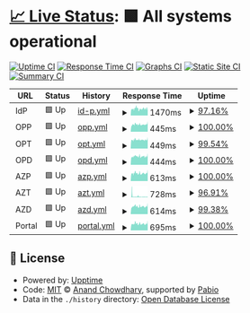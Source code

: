 # [📈 Live Status](https://zateckar.github.io/status): <!--live status--> **🟩 All systems operational**

[![Uptime CI](https://github.com/zateckar/status/workflows/Uptime%20CI/badge.svg)](https://github.com/zateckar/status/actions?query=workflow%3A%22Uptime+CI%22)
[![Response Time CI](https://github.com/zateckar/status/workflows/Response%20Time%20CI/badge.svg)](https://github.com/zateckar/status/actions?query=workflow%3A%22Response+Time+CI%22)
[![Graphs CI](https://github.com/zateckar/status/workflows/Graphs%20CI/badge.svg)](https://github.com/zateckar/status/actions?query=workflow%3A%22Graphs+CI%22)
[![Static Site CI](https://github.com/zateckar/status/workflows/Static%20Site%20CI/badge.svg)](https://github.com/zateckar/status/actions?query=workflow%3A%22Static+Site+CI%22)
[![Summary CI](https://github.com/zateckar/status/workflows/Summary%20CI/badge.svg)](https://github.com/zateckar/status/actions?query=workflow%3A%22Summary+CI%22)

<!--start: status pages-->
<!-- This summary is generated by Upptime (https://github.com/upptime/upptime) -->
<!-- Do not edit this manually, your changes will be overwritten -->
<!-- prettier-ignore -->
| URL | Status | History | Response Time | Uptime |
| --- | ------ | ------- | ------------- | ------ |
| <img alt="" src="https://cdn0.iconfinder.com/data/icons/digital-identity-user/100/server_storage_identity_digital_user_electronic_document-64.png" height="13"> IdP | 🟩 Up | [id-p.yml](https://github.com/zateckar/status/commits/HEAD/history/id-p.yml) | <details><summary><img alt="Response time graph" src="./graphs/id-p/response-time-week.png" height="20"> 1470ms</summary><br><a href="https://zateckar.github.io/status/history/id-p"><img alt="Response time 1500" src="https://img.shields.io/endpoint?url=https%3A%2F%2Fraw.githubusercontent.com%2Fzateckar%2Fstatus%2FHEAD%2Fapi%2Fid-p%2Fresponse-time.json"></a><br><a href="https://zateckar.github.io/status/history/id-p"><img alt="24-hour response time 1643" src="https://img.shields.io/endpoint?url=https%3A%2F%2Fraw.githubusercontent.com%2Fzateckar%2Fstatus%2FHEAD%2Fapi%2Fid-p%2Fresponse-time-day.json"></a><br><a href="https://zateckar.github.io/status/history/id-p"><img alt="7-day response time 1470" src="https://img.shields.io/endpoint?url=https%3A%2F%2Fraw.githubusercontent.com%2Fzateckar%2Fstatus%2FHEAD%2Fapi%2Fid-p%2Fresponse-time-week.json"></a><br><a href="https://zateckar.github.io/status/history/id-p"><img alt="30-day response time 1547" src="https://img.shields.io/endpoint?url=https%3A%2F%2Fraw.githubusercontent.com%2Fzateckar%2Fstatus%2FHEAD%2Fapi%2Fid-p%2Fresponse-time-month.json"></a><br><a href="https://zateckar.github.io/status/history/id-p"><img alt="1-year response time 1500" src="https://img.shields.io/endpoint?url=https%3A%2F%2Fraw.githubusercontent.com%2Fzateckar%2Fstatus%2FHEAD%2Fapi%2Fid-p%2Fresponse-time-year.json"></a></details> | <details><summary><a href="https://zateckar.github.io/status/history/id-p">97.16%</a></summary><a href="https://zateckar.github.io/status/history/id-p"><img alt="All-time uptime 96.59%" src="https://img.shields.io/endpoint?url=https%3A%2F%2Fraw.githubusercontent.com%2Fzateckar%2Fstatus%2FHEAD%2Fapi%2Fid-p%2Fuptime.json"></a><br><a href="https://zateckar.github.io/status/history/id-p"><img alt="24-hour uptime 100.00%" src="https://img.shields.io/endpoint?url=https%3A%2F%2Fraw.githubusercontent.com%2Fzateckar%2Fstatus%2FHEAD%2Fapi%2Fid-p%2Fuptime-day.json"></a><br><a href="https://zateckar.github.io/status/history/id-p"><img alt="7-day uptime 97.16%" src="https://img.shields.io/endpoint?url=https%3A%2F%2Fraw.githubusercontent.com%2Fzateckar%2Fstatus%2FHEAD%2Fapi%2Fid-p%2Fuptime-week.json"></a><br><a href="https://zateckar.github.io/status/history/id-p"><img alt="30-day uptime 99.30%" src="https://img.shields.io/endpoint?url=https%3A%2F%2Fraw.githubusercontent.com%2Fzateckar%2Fstatus%2FHEAD%2Fapi%2Fid-p%2Fuptime-month.json"></a><br><a href="https://zateckar.github.io/status/history/id-p"><img alt="1-year uptime 96.59%" src="https://img.shields.io/endpoint?url=https%3A%2F%2Fraw.githubusercontent.com%2Fzateckar%2Fstatus%2FHEAD%2Fapi%2Fid-p%2Fuptime-year.json"></a></details>
| <img alt="" src="https://img.icons8.com/?size=100&id=SBEjRDmczSCC&format=png&color=000000" height="13"> OPP | 🟩 Up | [opp.yml](https://github.com/zateckar/status/commits/HEAD/history/opp.yml) | <details><summary><img alt="Response time graph" src="./graphs/opp/response-time-week.png" height="20"> 445ms</summary><br><a href="https://zateckar.github.io/status/history/opp"><img alt="Response time 453" src="https://img.shields.io/endpoint?url=https%3A%2F%2Fraw.githubusercontent.com%2Fzateckar%2Fstatus%2FHEAD%2Fapi%2Fopp%2Fresponse-time.json"></a><br><a href="https://zateckar.github.io/status/history/opp"><img alt="24-hour response time 521" src="https://img.shields.io/endpoint?url=https%3A%2F%2Fraw.githubusercontent.com%2Fzateckar%2Fstatus%2FHEAD%2Fapi%2Fopp%2Fresponse-time-day.json"></a><br><a href="https://zateckar.github.io/status/history/opp"><img alt="7-day response time 445" src="https://img.shields.io/endpoint?url=https%3A%2F%2Fraw.githubusercontent.com%2Fzateckar%2Fstatus%2FHEAD%2Fapi%2Fopp%2Fresponse-time-week.json"></a><br><a href="https://zateckar.github.io/status/history/opp"><img alt="30-day response time 463" src="https://img.shields.io/endpoint?url=https%3A%2F%2Fraw.githubusercontent.com%2Fzateckar%2Fstatus%2FHEAD%2Fapi%2Fopp%2Fresponse-time-month.json"></a><br><a href="https://zateckar.github.io/status/history/opp"><img alt="1-year response time 453" src="https://img.shields.io/endpoint?url=https%3A%2F%2Fraw.githubusercontent.com%2Fzateckar%2Fstatus%2FHEAD%2Fapi%2Fopp%2Fresponse-time-year.json"></a></details> | <details><summary><a href="https://zateckar.github.io/status/history/opp">100.00%</a></summary><a href="https://zateckar.github.io/status/history/opp"><img alt="All-time uptime 99.99%" src="https://img.shields.io/endpoint?url=https%3A%2F%2Fraw.githubusercontent.com%2Fzateckar%2Fstatus%2FHEAD%2Fapi%2Fopp%2Fuptime.json"></a><br><a href="https://zateckar.github.io/status/history/opp"><img alt="24-hour uptime 100.00%" src="https://img.shields.io/endpoint?url=https%3A%2F%2Fraw.githubusercontent.com%2Fzateckar%2Fstatus%2FHEAD%2Fapi%2Fopp%2Fuptime-day.json"></a><br><a href="https://zateckar.github.io/status/history/opp"><img alt="7-day uptime 100.00%" src="https://img.shields.io/endpoint?url=https%3A%2F%2Fraw.githubusercontent.com%2Fzateckar%2Fstatus%2FHEAD%2Fapi%2Fopp%2Fuptime-week.json"></a><br><a href="https://zateckar.github.io/status/history/opp"><img alt="30-day uptime 100.00%" src="https://img.shields.io/endpoint?url=https%3A%2F%2Fraw.githubusercontent.com%2Fzateckar%2Fstatus%2FHEAD%2Fapi%2Fopp%2Fuptime-month.json"></a><br><a href="https://zateckar.github.io/status/history/opp"><img alt="1-year uptime 99.99%" src="https://img.shields.io/endpoint?url=https%3A%2F%2Fraw.githubusercontent.com%2Fzateckar%2Fstatus%2FHEAD%2Fapi%2Fopp%2Fuptime-year.json"></a></details>
| <img alt="" src="https://icons.duckduckgo.com/ip3/null.ico" height="13"> OPT | 🟩 Up | [opt.yml](https://github.com/zateckar/status/commits/HEAD/history/opt.yml) | <details><summary><img alt="Response time graph" src="./graphs/opt/response-time-week.png" height="20"> 449ms</summary><br><a href="https://zateckar.github.io/status/history/opt"><img alt="Response time 498" src="https://img.shields.io/endpoint?url=https%3A%2F%2Fraw.githubusercontent.com%2Fzateckar%2Fstatus%2FHEAD%2Fapi%2Fopt%2Fresponse-time.json"></a><br><a href="https://zateckar.github.io/status/history/opt"><img alt="24-hour response time 455" src="https://img.shields.io/endpoint?url=https%3A%2F%2Fraw.githubusercontent.com%2Fzateckar%2Fstatus%2FHEAD%2Fapi%2Fopt%2Fresponse-time-day.json"></a><br><a href="https://zateckar.github.io/status/history/opt"><img alt="7-day response time 449" src="https://img.shields.io/endpoint?url=https%3A%2F%2Fraw.githubusercontent.com%2Fzateckar%2Fstatus%2FHEAD%2Fapi%2Fopt%2Fresponse-time-week.json"></a><br><a href="https://zateckar.github.io/status/history/opt"><img alt="30-day response time 521" src="https://img.shields.io/endpoint?url=https%3A%2F%2Fraw.githubusercontent.com%2Fzateckar%2Fstatus%2FHEAD%2Fapi%2Fopt%2Fresponse-time-month.json"></a><br><a href="https://zateckar.github.io/status/history/opt"><img alt="1-year response time 498" src="https://img.shields.io/endpoint?url=https%3A%2F%2Fraw.githubusercontent.com%2Fzateckar%2Fstatus%2FHEAD%2Fapi%2Fopt%2Fresponse-time-year.json"></a></details> | <details><summary><a href="https://zateckar.github.io/status/history/opt">99.54%</a></summary><a href="https://zateckar.github.io/status/history/opt"><img alt="All-time uptime 99.49%" src="https://img.shields.io/endpoint?url=https%3A%2F%2Fraw.githubusercontent.com%2Fzateckar%2Fstatus%2FHEAD%2Fapi%2Fopt%2Fuptime.json"></a><br><a href="https://zateckar.github.io/status/history/opt"><img alt="24-hour uptime 98.28%" src="https://img.shields.io/endpoint?url=https%3A%2F%2Fraw.githubusercontent.com%2Fzateckar%2Fstatus%2FHEAD%2Fapi%2Fopt%2Fuptime-day.json"></a><br><a href="https://zateckar.github.io/status/history/opt"><img alt="7-day uptime 99.54%" src="https://img.shields.io/endpoint?url=https%3A%2F%2Fraw.githubusercontent.com%2Fzateckar%2Fstatus%2FHEAD%2Fapi%2Fopt%2Fuptime-week.json"></a><br><a href="https://zateckar.github.io/status/history/opt"><img alt="30-day uptime 99.83%" src="https://img.shields.io/endpoint?url=https%3A%2F%2Fraw.githubusercontent.com%2Fzateckar%2Fstatus%2FHEAD%2Fapi%2Fopt%2Fuptime-month.json"></a><br><a href="https://zateckar.github.io/status/history/opt"><img alt="1-year uptime 99.49%" src="https://img.shields.io/endpoint?url=https%3A%2F%2Fraw.githubusercontent.com%2Fzateckar%2Fstatus%2FHEAD%2Fapi%2Fopt%2Fuptime-year.json"></a></details>
| <img alt="" src="https://icons.duckduckgo.com/ip3/null.ico" height="13"> OPD | 🟩 Up | [opd.yml](https://github.com/zateckar/status/commits/HEAD/history/opd.yml) | <details><summary><img alt="Response time graph" src="./graphs/opd/response-time-week.png" height="20"> 444ms</summary><br><a href="https://zateckar.github.io/status/history/opd"><img alt="Response time 502" src="https://img.shields.io/endpoint?url=https%3A%2F%2Fraw.githubusercontent.com%2Fzateckar%2Fstatus%2FHEAD%2Fapi%2Fopd%2Fresponse-time.json"></a><br><a href="https://zateckar.github.io/status/history/opd"><img alt="24-hour response time 508" src="https://img.shields.io/endpoint?url=https%3A%2F%2Fraw.githubusercontent.com%2Fzateckar%2Fstatus%2FHEAD%2Fapi%2Fopd%2Fresponse-time-day.json"></a><br><a href="https://zateckar.github.io/status/history/opd"><img alt="7-day response time 444" src="https://img.shields.io/endpoint?url=https%3A%2F%2Fraw.githubusercontent.com%2Fzateckar%2Fstatus%2FHEAD%2Fapi%2Fopd%2Fresponse-time-week.json"></a><br><a href="https://zateckar.github.io/status/history/opd"><img alt="30-day response time 462" src="https://img.shields.io/endpoint?url=https%3A%2F%2Fraw.githubusercontent.com%2Fzateckar%2Fstatus%2FHEAD%2Fapi%2Fopd%2Fresponse-time-month.json"></a><br><a href="https://zateckar.github.io/status/history/opd"><img alt="1-year response time 502" src="https://img.shields.io/endpoint?url=https%3A%2F%2Fraw.githubusercontent.com%2Fzateckar%2Fstatus%2FHEAD%2Fapi%2Fopd%2Fresponse-time-year.json"></a></details> | <details><summary><a href="https://zateckar.github.io/status/history/opd">100.00%</a></summary><a href="https://zateckar.github.io/status/history/opd"><img alt="All-time uptime 99.83%" src="https://img.shields.io/endpoint?url=https%3A%2F%2Fraw.githubusercontent.com%2Fzateckar%2Fstatus%2FHEAD%2Fapi%2Fopd%2Fuptime.json"></a><br><a href="https://zateckar.github.io/status/history/opd"><img alt="24-hour uptime 100.00%" src="https://img.shields.io/endpoint?url=https%3A%2F%2Fraw.githubusercontent.com%2Fzateckar%2Fstatus%2FHEAD%2Fapi%2Fopd%2Fuptime-day.json"></a><br><a href="https://zateckar.github.io/status/history/opd"><img alt="7-day uptime 100.00%" src="https://img.shields.io/endpoint?url=https%3A%2F%2Fraw.githubusercontent.com%2Fzateckar%2Fstatus%2FHEAD%2Fapi%2Fopd%2Fuptime-week.json"></a><br><a href="https://zateckar.github.io/status/history/opd"><img alt="30-day uptime 99.52%" src="https://img.shields.io/endpoint?url=https%3A%2F%2Fraw.githubusercontent.com%2Fzateckar%2Fstatus%2FHEAD%2Fapi%2Fopd%2Fuptime-month.json"></a><br><a href="https://zateckar.github.io/status/history/opd"><img alt="1-year uptime 99.83%" src="https://img.shields.io/endpoint?url=https%3A%2F%2Fraw.githubusercontent.com%2Fzateckar%2Fstatus%2FHEAD%2Fapi%2Fopd%2Fuptime-year.json"></a></details>
| <img alt="" src="https://img.icons8.com/?size=100&id=SBEjRDmczSCC&format=png&color=000000" height="13"> AZP | 🟩 Up | [azp.yml](https://github.com/zateckar/status/commits/HEAD/history/azp.yml) | <details><summary><img alt="Response time graph" src="./graphs/azp/response-time-week.png" height="20"> 613ms</summary><br><a href="https://zateckar.github.io/status/history/azp"><img alt="Response time 650" src="https://img.shields.io/endpoint?url=https%3A%2F%2Fraw.githubusercontent.com%2Fzateckar%2Fstatus%2FHEAD%2Fapi%2Fazp%2Fresponse-time.json"></a><br><a href="https://zateckar.github.io/status/history/azp"><img alt="24-hour response time 733" src="https://img.shields.io/endpoint?url=https%3A%2F%2Fraw.githubusercontent.com%2Fzateckar%2Fstatus%2FHEAD%2Fapi%2Fazp%2Fresponse-time-day.json"></a><br><a href="https://zateckar.github.io/status/history/azp"><img alt="7-day response time 613" src="https://img.shields.io/endpoint?url=https%3A%2F%2Fraw.githubusercontent.com%2Fzateckar%2Fstatus%2FHEAD%2Fapi%2Fazp%2Fresponse-time-week.json"></a><br><a href="https://zateckar.github.io/status/history/azp"><img alt="30-day response time 649" src="https://img.shields.io/endpoint?url=https%3A%2F%2Fraw.githubusercontent.com%2Fzateckar%2Fstatus%2FHEAD%2Fapi%2Fazp%2Fresponse-time-month.json"></a><br><a href="https://zateckar.github.io/status/history/azp"><img alt="1-year response time 650" src="https://img.shields.io/endpoint?url=https%3A%2F%2Fraw.githubusercontent.com%2Fzateckar%2Fstatus%2FHEAD%2Fapi%2Fazp%2Fresponse-time-year.json"></a></details> | <details><summary><a href="https://zateckar.github.io/status/history/azp">100.00%</a></summary><a href="https://zateckar.github.io/status/history/azp"><img alt="All-time uptime 100.00%" src="https://img.shields.io/endpoint?url=https%3A%2F%2Fraw.githubusercontent.com%2Fzateckar%2Fstatus%2FHEAD%2Fapi%2Fazp%2Fuptime.json"></a><br><a href="https://zateckar.github.io/status/history/azp"><img alt="24-hour uptime 100.00%" src="https://img.shields.io/endpoint?url=https%3A%2F%2Fraw.githubusercontent.com%2Fzateckar%2Fstatus%2FHEAD%2Fapi%2Fazp%2Fuptime-day.json"></a><br><a href="https://zateckar.github.io/status/history/azp"><img alt="7-day uptime 100.00%" src="https://img.shields.io/endpoint?url=https%3A%2F%2Fraw.githubusercontent.com%2Fzateckar%2Fstatus%2FHEAD%2Fapi%2Fazp%2Fuptime-week.json"></a><br><a href="https://zateckar.github.io/status/history/azp"><img alt="30-day uptime 100.00%" src="https://img.shields.io/endpoint?url=https%3A%2F%2Fraw.githubusercontent.com%2Fzateckar%2Fstatus%2FHEAD%2Fapi%2Fazp%2Fuptime-month.json"></a><br><a href="https://zateckar.github.io/status/history/azp"><img alt="1-year uptime 100.00%" src="https://img.shields.io/endpoint?url=https%3A%2F%2Fraw.githubusercontent.com%2Fzateckar%2Fstatus%2FHEAD%2Fapi%2Fazp%2Fuptime-year.json"></a></details>
| <img alt="" src="https://icons.duckduckgo.com/ip3/null.ico" height="13"> AZT | 🟩 Up | [azt.yml](https://github.com/zateckar/status/commits/HEAD/history/azt.yml) | <details><summary><img alt="Response time graph" src="./graphs/azt/response-time-week.png" height="20"> 728ms</summary><br><a href="https://zateckar.github.io/status/history/azt"><img alt="Response time 912" src="https://img.shields.io/endpoint?url=https%3A%2F%2Fraw.githubusercontent.com%2Fzateckar%2Fstatus%2FHEAD%2Fapi%2Fazt%2Fresponse-time.json"></a><br><a href="https://zateckar.github.io/status/history/azt"><img alt="24-hour response time 441" src="https://img.shields.io/endpoint?url=https%3A%2F%2Fraw.githubusercontent.com%2Fzateckar%2Fstatus%2FHEAD%2Fapi%2Fazt%2Fresponse-time-day.json"></a><br><a href="https://zateckar.github.io/status/history/azt"><img alt="7-day response time 728" src="https://img.shields.io/endpoint?url=https%3A%2F%2Fraw.githubusercontent.com%2Fzateckar%2Fstatus%2FHEAD%2Fapi%2Fazt%2Fresponse-time-week.json"></a><br><a href="https://zateckar.github.io/status/history/azt"><img alt="30-day response time 1142" src="https://img.shields.io/endpoint?url=https%3A%2F%2Fraw.githubusercontent.com%2Fzateckar%2Fstatus%2FHEAD%2Fapi%2Fazt%2Fresponse-time-month.json"></a><br><a href="https://zateckar.github.io/status/history/azt"><img alt="1-year response time 912" src="https://img.shields.io/endpoint?url=https%3A%2F%2Fraw.githubusercontent.com%2Fzateckar%2Fstatus%2FHEAD%2Fapi%2Fazt%2Fresponse-time-year.json"></a></details> | <details><summary><a href="https://zateckar.github.io/status/history/azt">96.91%</a></summary><a href="https://zateckar.github.io/status/history/azt"><img alt="All-time uptime 97.29%" src="https://img.shields.io/endpoint?url=https%3A%2F%2Fraw.githubusercontent.com%2Fzateckar%2Fstatus%2FHEAD%2Fapi%2Fazt%2Fuptime.json"></a><br><a href="https://zateckar.github.io/status/history/azt"><img alt="24-hour uptime 88.23%" src="https://img.shields.io/endpoint?url=https%3A%2F%2Fraw.githubusercontent.com%2Fzateckar%2Fstatus%2FHEAD%2Fapi%2Fazt%2Fuptime-day.json"></a><br><a href="https://zateckar.github.io/status/history/azt"><img alt="7-day uptime 96.91%" src="https://img.shields.io/endpoint?url=https%3A%2F%2Fraw.githubusercontent.com%2Fzateckar%2Fstatus%2FHEAD%2Fapi%2Fazt%2Fuptime-week.json"></a><br><a href="https://zateckar.github.io/status/history/azt"><img alt="30-day uptime 98.94%" src="https://img.shields.io/endpoint?url=https%3A%2F%2Fraw.githubusercontent.com%2Fzateckar%2Fstatus%2FHEAD%2Fapi%2Fazt%2Fuptime-month.json"></a><br><a href="https://zateckar.github.io/status/history/azt"><img alt="1-year uptime 97.29%" src="https://img.shields.io/endpoint?url=https%3A%2F%2Fraw.githubusercontent.com%2Fzateckar%2Fstatus%2FHEAD%2Fapi%2Fazt%2Fuptime-year.json"></a></details>
| <img alt="" src="https://icons.duckduckgo.com/ip3/null.ico" height="13"> AZD | 🟩 Up | [azd.yml](https://github.com/zateckar/status/commits/HEAD/history/azd.yml) | <details><summary><img alt="Response time graph" src="./graphs/azd/response-time-week.png" height="20"> 614ms</summary><br><a href="https://zateckar.github.io/status/history/azd"><img alt="Response time 648" src="https://img.shields.io/endpoint?url=https%3A%2F%2Fraw.githubusercontent.com%2Fzateckar%2Fstatus%2FHEAD%2Fapi%2Fazd%2Fresponse-time.json"></a><br><a href="https://zateckar.github.io/status/history/azd"><img alt="24-hour response time 720" src="https://img.shields.io/endpoint?url=https%3A%2F%2Fraw.githubusercontent.com%2Fzateckar%2Fstatus%2FHEAD%2Fapi%2Fazd%2Fresponse-time-day.json"></a><br><a href="https://zateckar.github.io/status/history/azd"><img alt="7-day response time 614" src="https://img.shields.io/endpoint?url=https%3A%2F%2Fraw.githubusercontent.com%2Fzateckar%2Fstatus%2FHEAD%2Fapi%2Fazd%2Fresponse-time-week.json"></a><br><a href="https://zateckar.github.io/status/history/azd"><img alt="30-day response time 647" src="https://img.shields.io/endpoint?url=https%3A%2F%2Fraw.githubusercontent.com%2Fzateckar%2Fstatus%2FHEAD%2Fapi%2Fazd%2Fresponse-time-month.json"></a><br><a href="https://zateckar.github.io/status/history/azd"><img alt="1-year response time 648" src="https://img.shields.io/endpoint?url=https%3A%2F%2Fraw.githubusercontent.com%2Fzateckar%2Fstatus%2FHEAD%2Fapi%2Fazd%2Fresponse-time-year.json"></a></details> | <details><summary><a href="https://zateckar.github.io/status/history/azd">99.38%</a></summary><a href="https://zateckar.github.io/status/history/azd"><img alt="All-time uptime 99.94%" src="https://img.shields.io/endpoint?url=https%3A%2F%2Fraw.githubusercontent.com%2Fzateckar%2Fstatus%2FHEAD%2Fapi%2Fazd%2Fuptime.json"></a><br><a href="https://zateckar.github.io/status/history/azd"><img alt="24-hour uptime 95.65%" src="https://img.shields.io/endpoint?url=https%3A%2F%2Fraw.githubusercontent.com%2Fzateckar%2Fstatus%2FHEAD%2Fapi%2Fazd%2Fuptime-day.json"></a><br><a href="https://zateckar.github.io/status/history/azd"><img alt="7-day uptime 99.38%" src="https://img.shields.io/endpoint?url=https%3A%2F%2Fraw.githubusercontent.com%2Fzateckar%2Fstatus%2FHEAD%2Fapi%2Fazd%2Fuptime-week.json"></a><br><a href="https://zateckar.github.io/status/history/azd"><img alt="30-day uptime 99.80%" src="https://img.shields.io/endpoint?url=https%3A%2F%2Fraw.githubusercontent.com%2Fzateckar%2Fstatus%2FHEAD%2Fapi%2Fazd%2Fuptime-month.json"></a><br><a href="https://zateckar.github.io/status/history/azd"><img alt="1-year uptime 99.94%" src="https://img.shields.io/endpoint?url=https%3A%2F%2Fraw.githubusercontent.com%2Fzateckar%2Fstatus%2FHEAD%2Fapi%2Fazd%2Fuptime-year.json"></a></details>
| <img alt="" src="https://cdn2.iconfinder.com/data/icons/web-development-172/66/32_browser_web_browser_search_engine_internet_browser_internet_service_provider_portal-128.png" height="13"> Portal | 🟩 Up | [portal.yml](https://github.com/zateckar/status/commits/HEAD/history/portal.yml) | <details><summary><img alt="Response time graph" src="./graphs/portal/response-time-week.png" height="20"> 695ms</summary><br><a href="https://zateckar.github.io/status/history/portal"><img alt="Response time 565" src="https://img.shields.io/endpoint?url=https%3A%2F%2Fraw.githubusercontent.com%2Fzateckar%2Fstatus%2FHEAD%2Fapi%2Fportal%2Fresponse-time.json"></a><br><a href="https://zateckar.github.io/status/history/portal"><img alt="24-hour response time 833" src="https://img.shields.io/endpoint?url=https%3A%2F%2Fraw.githubusercontent.com%2Fzateckar%2Fstatus%2FHEAD%2Fapi%2Fportal%2Fresponse-time-day.json"></a><br><a href="https://zateckar.github.io/status/history/portal"><img alt="7-day response time 695" src="https://img.shields.io/endpoint?url=https%3A%2F%2Fraw.githubusercontent.com%2Fzateckar%2Fstatus%2FHEAD%2Fapi%2Fportal%2Fresponse-time-week.json"></a><br><a href="https://zateckar.github.io/status/history/portal"><img alt="30-day response time 623" src="https://img.shields.io/endpoint?url=https%3A%2F%2Fraw.githubusercontent.com%2Fzateckar%2Fstatus%2FHEAD%2Fapi%2Fportal%2Fresponse-time-month.json"></a><br><a href="https://zateckar.github.io/status/history/portal"><img alt="1-year response time 565" src="https://img.shields.io/endpoint?url=https%3A%2F%2Fraw.githubusercontent.com%2Fzateckar%2Fstatus%2FHEAD%2Fapi%2Fportal%2Fresponse-time-year.json"></a></details> | <details><summary><a href="https://zateckar.github.io/status/history/portal">100.00%</a></summary><a href="https://zateckar.github.io/status/history/portal"><img alt="All-time uptime 99.87%" src="https://img.shields.io/endpoint?url=https%3A%2F%2Fraw.githubusercontent.com%2Fzateckar%2Fstatus%2FHEAD%2Fapi%2Fportal%2Fuptime.json"></a><br><a href="https://zateckar.github.io/status/history/portal"><img alt="24-hour uptime 100.00%" src="https://img.shields.io/endpoint?url=https%3A%2F%2Fraw.githubusercontent.com%2Fzateckar%2Fstatus%2FHEAD%2Fapi%2Fportal%2Fuptime-day.json"></a><br><a href="https://zateckar.github.io/status/history/portal"><img alt="7-day uptime 100.00%" src="https://img.shields.io/endpoint?url=https%3A%2F%2Fraw.githubusercontent.com%2Fzateckar%2Fstatus%2FHEAD%2Fapi%2Fportal%2Fuptime-week.json"></a><br><a href="https://zateckar.github.io/status/history/portal"><img alt="30-day uptime 100.00%" src="https://img.shields.io/endpoint?url=https%3A%2F%2Fraw.githubusercontent.com%2Fzateckar%2Fstatus%2FHEAD%2Fapi%2Fportal%2Fuptime-month.json"></a><br><a href="https://zateckar.github.io/status/history/portal"><img alt="1-year uptime 99.87%" src="https://img.shields.io/endpoint?url=https%3A%2F%2Fraw.githubusercontent.com%2Fzateckar%2Fstatus%2FHEAD%2Fapi%2Fportal%2Fuptime-year.json"></a></details>

<!--end: status pages-->

## 📄 License

- Powered by: [Upptime](https://github.com/upptime/upptime)
- Code: [MIT](./LICENSE) © [Anand Chowdhary](https://anandchowdhary.com), supported by [Pabio](https://pabio.com)
- Data in the `./history` directory: [Open Database License](https://opendatacommons.org/licenses/odbl/1-0/)
